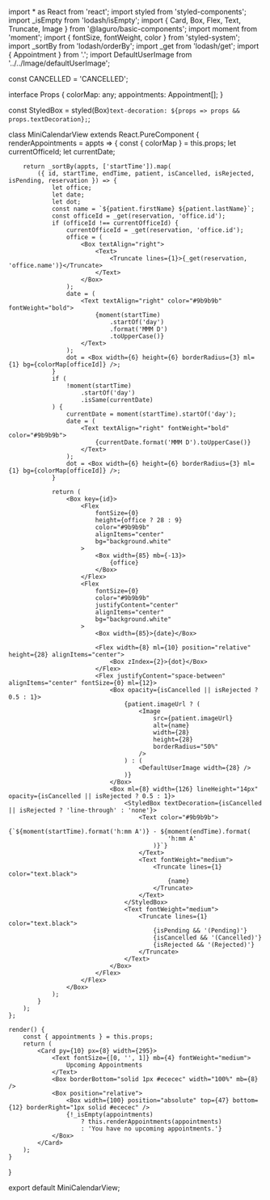 import * as React from 'react';
import styled from 'styled-components';
import _isEmpty from 'lodash/isEmpty';
import { Card, Box, Flex, Text, Truncate, Image } from '@laguro/basic-components';
import moment from 'moment';
import { fontSize, fontWeight, color } from 'styled-system';
import _sortBy from 'lodash/orderBy';
import _get from 'lodash/get';
import { Appointment } from '.';
import DefaultUserImage from '../../Image/defaultUserImage';

const CANCELLED = 'CANCELLED';

interface Props {
    colorMap: any;
    appointments: Appointment[];
}

const StyledBox = styled(Box)`
    text-decoration: ${props => props && props.textDecoration};
`;

class MiniCalendarView extends React.PureComponent<Props> {
    renderAppointments = appts => {
        const { colorMap } = this.props;
        let currentOfficeId;
        let currentDate;

        return _sortBy(appts, ['startTime']).map(
            ({ id, startTime, endTime, patient, isCancelled, isRejected, isPending, reservation }) => {
                let office;
                let date;
                let dot;
                const name = `${patient.firstName} ${patient.lastName}`;
                const officeId = _get(reservation, 'office.id');
                if (officeId !== currentOfficeId) {
                    currentOfficeId = _get(reservation, 'office.id');
                    office = (
                        <Box textAlign="right">
                            <Text>
                                <Truncate lines={1}>{_get(reservation, 'office.name')}</Truncate>
                            </Text>
                        </Box>
                    );
                    date = (
                        <Text textAlign="right" color="#9b9b9b" fontWeight="bold">
                            {moment(startTime)
                                .startOf('day')
                                .format('MMM D')
                                .toUpperCase()}
                        </Text>
                    );
                    dot = <Box width={6} height={6} borderRadius={3} ml={1} bg={colorMap[officeId]} />;
                }
                if (
                    !moment(startTime)
                        .startOf('day')
                        .isSame(currentDate)
                ) {
                    currentDate = moment(startTime).startOf('day');
                    date = (
                        <Text textAlign="right" fontWeight="bold" color="#9b9b9b">
                            {currentDate.format('MMM D').toUpperCase()}
                        </Text>
                    );
                    dot = <Box width={6} height={6} borderRadius={3} ml={1} bg={colorMap[officeId]} />;
                }

                return (
                    <Box key={id}>
                        <Flex
                            fontSize={0}
                            height={office ? 28 : 9}
                            color="#9b9b9b"
                            alignItems="center"
                            bg="background.white"
                        >
                            <Box width={85} mb={-13}>
                                {office}
                            </Box>
                        </Flex>
                        <Flex
                            fontSize={0}
                            color="#9b9b9b"
                            justifyContent="center"
                            alignItems="center"
                            bg="background.white"
                        >
                            <Box width={85}>{date}</Box>

                            <Flex width={8} ml={10} position="relative" height={28} alignItems="center">
                                <Box zIndex={2}>{dot}</Box>
                            </Flex>
                            <Flex justifyContent="space-between" alignItems="center" fontSize={0} ml={12}>
                                <Box opacity={isCancelled || isRejected ? 0.5 : 1}>
                                    {patient.imageUrl ? (
                                        <Image
                                            src={patient.imageUrl}
                                            alt={name}
                                            width={28}
                                            height={28}
                                            borderRadius="50%"
                                        />
                                    ) : (
                                        <DefaultUserImage width={28} />
                                    )}
                                </Box>
                                <Box ml={8} width={126} lineHeight="14px" opacity={isCancelled || isRejected ? 0.5 : 1}>
                                    <StyledBox textDecoration={isCancelled || isRejected ? 'line-through' : 'none'}>
                                        <Text color="#9b9b9b">
                                            {`${moment(startTime).format('h:mm A')} - ${moment(endTime).format(
                                                'h:mm A'
                                            )}`}
                                        </Text>
                                        <Text fontWeight="medium">
                                            <Truncate lines={1} color="text.black">
                                                {name}
                                            </Truncate>
                                        </Text>
                                    </StyledBox>
                                    <Text fontWeight="medium">
                                        <Truncate lines={1} color="text.black">
                                            {isPending && '(Pending)'}
                                            {isCancelled && '(Cancelled)'}
                                            {isRejected && '(Rejected)'}
                                        </Truncate>
                                    </Text>
                                </Box>
                            </Flex>
                        </Flex>
                    </Box>
                );
            }
        );
    };

    render() {
        const { appointments } = this.props;
        return (
            <Card py={10} px={8} width={295}>
                <Text fontSize={[0, '', 1]} mb={4} fontWeight="medium">
                    Upcoming Appointments
                </Text>
                <Box borderBottom="solid 1px #ececec" width="100%" mb={8} />
                <Box position="relative">
                    <Box width={100} position="absolute" top={47} bottom={12} borderRight="1px solid #ececec" />
                    {!_isEmpty(appointments)
                        ? this.renderAppointments(appointments)
                        : 'You have no upcoming appointments.'}
                </Box>
            </Card>
        );
    }
}

export default MiniCalendarView;
